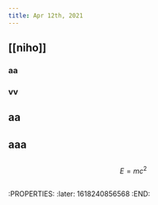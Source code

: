 ```yaml
---
title: Apr 12th, 2021
---
```


## [[niho]]
### aa
### vv
## aa
## aaa
##
$$E = mc^2$$
##
##
##
## 
:PROPERTIES:
:later: 1618240856568
:END:
